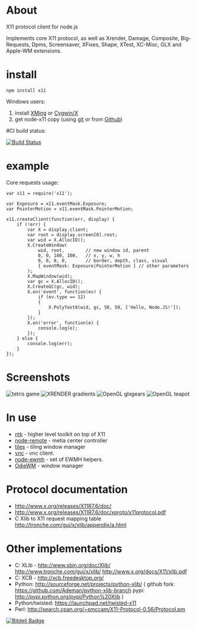 # About
 X11 protocol client for node.js
 
 Implements core X11 protocol, as well as Xrender, Damage, Composite, Big-Requests, Dpms, Screensaver, XFixes, Shape, XTest, XC-Misc, GLX and Apple-WM extensions.
# install

`npm install x11`

Windows users:
1) install [XMing](http://www.straightrunning.com/XmingNotes/) or [Cygwin/X](http://x.cygwin.com/)
2) get node-x11 copy (using [git](http://code.google.com/p/msysgit/downloads/list?can=3) or from [Github](https://github.com/sidorares/node-x11/archives/master ))

#CI build status:

[![Build Status](https://secure.travis-ci.org/sidorares/node-x11.png)](http://travis-ci.org/sidorares/node-x11)

# example

Core requests usage:

    var x11 = require('x11');

    var Exposure = x11.eventMask.Exposure;
    var PointerMotion = x11.eventMask.PointerMotion;

    x11.createClient(function(err, display) {
        if (!err) {
            var X = display.client;
            var root = display.screen[0].root;
            var wid = X.AllocID();
            X.CreateWindow(
                wid, root,        // new window id, parent
                0, 0, 100, 100,   // x, y, w, h
                0, 0, 0, 0,       // border, depth, class, visual
                { eventMask: Exposure|PointerMotion } // other parameters
            );
            X.MapWindow(wid);
            var gc = X.AllocID();
            X.CreateGC(gc, wid);
            X.on('event', function(ev) {
                if (ev.type == 12)
                {
                    X.PolyText8(wid, gc, 50, 50, ['Hello, Node.JS!']);
                }
            });
            X.on('error', function(e) {
                console.log(e);
            });
	    } else {
		    console.log(err);
        }
    });

# Screenshots

  ![tetris game](https://lh6.googleusercontent.com/-RCRY9A7WwnA/Tlww0FHP7NI/AAAAAAAAAwo/nxfSxsw6xow/s400/tetris.png)
  ![XRENDER gradients](https://lh4.googleusercontent.com/-VS0BMYYmq6M/Tlww0Y1ij0I/AAAAAAAAAws/pVWsPZ63Yeo/s400/render-gradients.png)
  ![OpenGL glxgears](http://img-fotki.yandex.ru/get/4123/37511094.30/0_81712_6c2ebb11_L)
  ![OpenGL teapot](http://img-fotki.yandex.ru/get/4132/37511094.30/0_81713_82a5ac48_L)

# In use
  - [ntk](https://github.com/sidorares/ntk) - higher level toolkit on top of X11
  - [node-remote](https://github.com/AndrewSwerlick/node-remote) - metia center controller
  - [tiles](https://github.com/dominictarr/tiles) - tiling window manager 
  - [vnc](https://github.com/sidorares/node-vnc) - vnc client.
  - [node-ewmh](https://github.com/santigimeno/node-ewmh) - set of EWMH helpers.
  - [OdieWM](https://github.com/bu/OdieWM) - window manager

# Protocol documentation

  - http://www.x.org/releases/X11R7.6/doc/
  - http://www.x.org/releases/X11R7.6/doc/xproto/x11protocol.pdf
  - C Xlib to X11 request mapping table http://tronche.com/gui/x/xlib/appendix/a.html

# Other implementations

  - C: XLib - http://www.sbin.org/doc/Xlib/ http://www.tronche.com/gui/x/xlib/ http://www.x.org/docs/X11/xlib.pdf
  - C: XCB - http://xcb.freedesktop.org/
  - Python:  http://sourceforge.net/projects/python-xlib/ ( github fork: https://github.com/Ademan/python-xlib-branch pypi: http://pypi.python.org/pypi/Python%20Xlib )
  - Python/twisted:  https://launchpad.net/twisted-x11
  - Perl: http://search.cpan.org/~smccam/X11-Protocol-0.56/Protocol.pm


[![Bitdeli Badge](https://d2weczhvl823v0.cloudfront.net/sidorares/node-x11/trend.png)](https://bitdeli.com/free "Bitdeli Badge")

